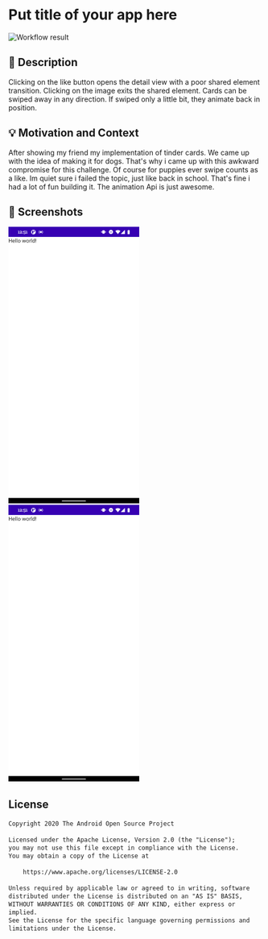 # Put title of your app here

<!--- Replace <AdrianoCelentano> with your Github Username and <PuppyCards> with the name of your repository. -->
<!--- You can find both of these in the url bar when you open your repository in github. -->
![Workflow result](https://github.com/<OWNER>/<REPOSITORY>/workflows/Check/badge.svg)


## :scroll: Description
Clicking on the like button opens the detail view with a poor shared element transition.
Clicking on the image exits the shared element.
Cards can be swiped away in any direction.
If swiped only a little bit, they animate back in position.

## :bulb: Motivation and Context
After showing my friend my implementation of tinder cards.
We came up with the idea of making it for dogs.
That's why i came up with this awkward compromise for this challenge.
Of course for puppies ever swipe counts as a like.
Im quiet sure i failed the topic, just like back in school.
That's fine i had a lot of fun building it.
The animation Api is just awesome.



## :camera_flash: Screenshots
<!-- You can add more screenshots here if you like -->
<img src="/results/screenshot_1.png" width="260">&emsp;<img src="/results/screenshot_2.png" width="260">

## License
```
Copyright 2020 The Android Open Source Project

Licensed under the Apache License, Version 2.0 (the "License");
you may not use this file except in compliance with the License.
You may obtain a copy of the License at

    https://www.apache.org/licenses/LICENSE-2.0

Unless required by applicable law or agreed to in writing, software
distributed under the License is distributed on an "AS IS" BASIS,
WITHOUT WARRANTIES OR CONDITIONS OF ANY KIND, either express or implied.
See the License for the specific language governing permissions and
limitations under the License.
```